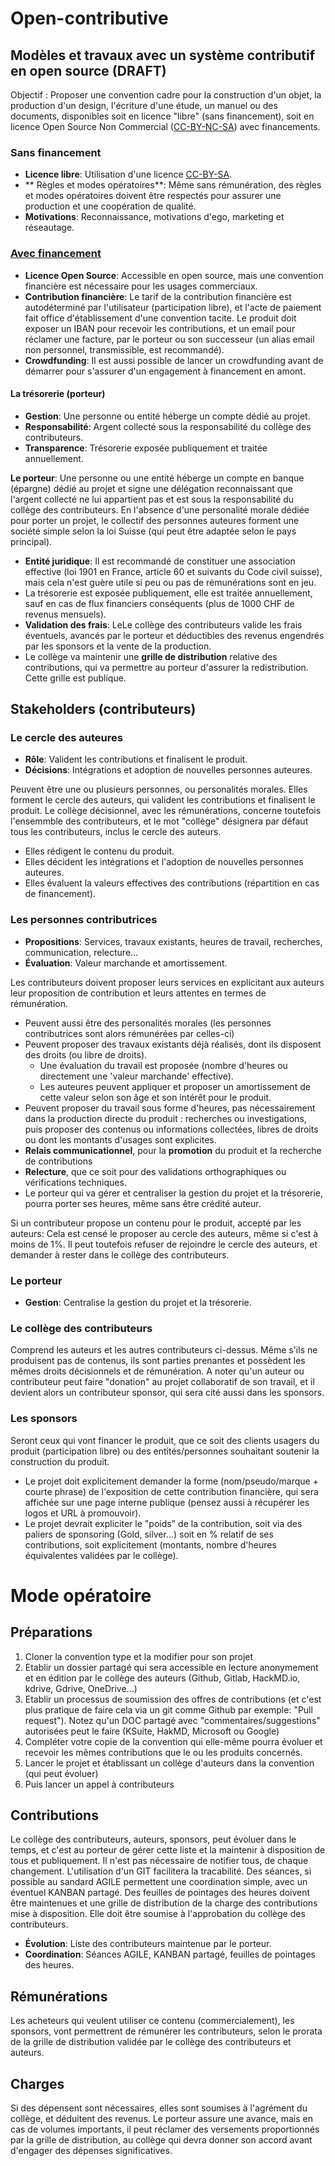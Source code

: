 # Open-contributive
## Modèles et travaux avec un système contributif en open source (**DRAFT**)
Objectif : Proposer une convention cadre pour la construction d'un objet, la production d'un design, l'écriture d'une étude, un manuel ou des documents, disponibles soit en licence "libre" (sans financement), soit en licence Open Source Non Commercial ([CC-BY-NC-SA](https://creativecommons.org/licenses/by-nc-sa/4.0/)) avec financements.

### Sans financement
* **Licence libre**: Utilisation d'une licence [CC-BY-SA](https://creativecommons.org/licenses/by-sa/4.0/).
* ** Règles et modes opératoires**: Même sans rémunération, des règles et modes opératoires doivent être respectés pour assurer une production et une coopération de qualité.
* **Motivations**: Reconnaissance, motivations d'ego, marketing et réseautage.

### [Avec financement](https://github.com/CloudReady-ch/open-contributive/blob/main/Open-contributive-financed-Convention(FR).md)
* **Licence Open Source**: Accessible en open source, mais une convention financière est nécessaire pour les usages commerciaux.
* **Contribution financière**: Le tarif de la contribution financière est autodéterminé par l'utilisateur (participation libre), et l'acte de paiement fait office d'établissement d'une convention tacite. Le produit doit exposer un IBAN pour recevoir les contributions, et un email pour réclamer une facture, par le porteur ou son successeur (un alias email non personnel, transmissible, est recommandé).
* **Crowdfunding**: Il est aussi possible de lancer un crowdfunding avant de démarrer pour s'assurer d'un engagement à financement en amont.

#### La trésorerie (porteur)
* **Gestion**: Une personne ou entité héberge un compte dédié au projet.
* **Responsabilité**: Argent collecté sous la responsabilité du collège des contributeurs.
* **Transparence**: Trésorerie exposée publiquement et traitée annuellement.


**Le porteur**: Une personne ou une entité héberge un compte en banque (épargne) dédié au projet et signe une délégation reconnaissant que l'argent collecté ne lui appartient pas et est sous la responsabilité du collège des contributeurs. En l'absence d'une personalité morale dédiée pour porter un projet, le collectif des personnes auteures forment une société simple selon la loi Suisse (qui peut être adaptée selon le pays principal). 
* **Entité juridique**: Il est recommandé de constituer une association effective (loi 1901 en France, article 60 et suivants du Code civil suisse), mais cela n'est guère utile si peu ou pas de rémunérations sont en jeu.
* La trésorerie est exposée publiquement, elle est traitée annuellement, sauf en cas de flux financiers conséquents (plus de 1000 CHF de revenus mensuels).
* **Validation des frais**: LeLe collège des contributeurs valide les frais éventuels, avancés par le porteur et déductibles des revenus engendrés par les sponsors et la vente de la production.
* Le collège va maintenir une **grille de distribution** relative des contributions, qui va permettre au porteur d'assurer la redistribution. Cette grille est publique.

## Stakeholders (contributeurs)
### Le cercle des **auteures**
* **Rôle**: Valident les contributions et finalisent le produit.
* **Décisions**: Intégrations et adoption de nouvelles personnes auteures.


Peuvent être une ou plusieurs personnes, ou personalités morales. Elles forment le cercle des auteurs, qui valident les contributions et finalisent le produit. Le collège décisionnel, avec les rémunérations, concerne toutefois l'ensemmble des contributeurs, et le mot "collège" désignera par défaut tous les contributeurs, inclus le cercle des auteurs.
* Elles rédigent le contenu du produit.
* Elles décident les intégrations et l'adoption de nouvelles personnes auteures.
* Elles évaluent la valeurs effectives des contributions (répartition en cas de financement).

### Les personnes **contributrices**
* **Propositions**: Services, travaux existants, heures de travail, recherches, communication, relecture...
* **Évaluation**: Valeur marchande et amortissement.


Les contributeurs doivent proposer leurs services en explicitant aux auteurs leur proposition de contribution et leurs attentes en termes de rémunération.
* Peuvent aussi être des personalités morales (les personnes contributrices sont alors rémunérées par celles-ci)
* Peuvent proposer des travaux existants déjà réalisés, dont ils disposent des droits (ou libre de droits).
  * Une évaluation du travail est proposée (nombre d'heures ou directement une 'valeur marchande' effective).
  * Les auteures peuvent appliquer et proposer un amortissement de cette valeur selon son âge et son intérêt pour le produit.
* Peuvent proposer du travail sous forme d'heures, pas nécessairement dans la production directe du produit : recherches ou investigations, puis proposer des contenus ou informations collectées, libres de droits ou dont les montants d'usages sont explicites.
* **Relais communicationnel**, pour la **promotion** du produit et la recherche de contributions
* **Relecture**, que ce soit pour des validations orthographiques ou vérifications techniques.
* Le porteur qui va gérer et centraliser la gestion du projet et la trésorerie, pourra porter ses heures, même sans être crédité auteur.

Si un contributeur propose un contenu pour le produit, accepté par les auteurs: Cela est censé le proposer au cercle des auteurs, même si c'est à moins de 1%. Il peut toutefois refuser de rejoindre le cercle des auteurs, et demander à rester dans le collège des contributeurs.

### Le porteur
* **Gestion**: Centralise la gestion du projet et la trésorerie.

### Le collège des contributeurs
Comprend les auteurs et les autres contributeurs ci-dessus. Même s'ils ne produisent pas de contenus, ils sont parties prenantes et possèdent les mêmes droits décisionnels et de rémunération. A noter qu'un auteur ou contributeur peut faire "donation" au projet collaboratif de son travail, et il devient alors un contributeur sponsor, qui sera cité aussi dans les sponsors.
 
### Les **sponsors**
Seront ceux qui vont financer le produit, que ce soit des clients usagers du produit (participation libre) ou des entités/personnes souhaitant soutenir la construction du produit.
* Le projet doit explicitement demander la forme (nom/pseudo/marque + courte phrase) de l'exposition de cette contribution financière, qui sera affichée sur une page interne publique (pensez aussi à récupérer les logos et URL à promouvoir).
* Le projet devrait expliciter le "poids" de la contribution, soit via des paliers de sponsoring (Gold, silver...) soit en % relatif de ses contributions, soit explicitement (montants, nombre d'heures équivalentes validées par le collège).


# Mode opératoire
## Préparations
1. Cloner la convention type et la modifier pour son projet
2. Etablir un dossier partagé qui sera accessible en lecture anonymement et en édition par le collège des auteurs (Github, Gitlab, HackMD.io, kdrive, Gdrive, OneDrive...)
4. Etablir un processus de soumission des offres de contributions (et c'est plus pratique de faire cela via un git comme Github par exemple: "Pull request"). Notez qu'un DOC partagé avec "commentaires/suggestions" autorisées peut le faire (KSuite, HakMD, Microsoft ou Google)
5. Compléter votre copie de la convention qui elle-même pourra évoluer et recevoir les mêmes contributions que le ou les produits concernés.
6. Lancer le projet et établissant un collège d'auteurs dans la convention (qui peut évoluer)
7. Puis lancer un appel à contributeurs

## Contributions
Le collège des contributeurs, auteurs, sponsors, peut évoluer dans le temps, et c'est au porteur de gérer cette liste et la maintenir à disposition de tous et publiquement. Il n'est pas nécessaire de notifier tous, de chaque changement. L'utilisation d'un GIT facilitera la tracabilité. Des séances, si possible au sandard AGILE permettent une coordination simple, avec un éventuel KANBAN partagé. Des feuilles de pointages des heures doivent être maintenues et une grille de distribution de la charge des contributions mise à disposition. Elle doit être soumise à l'approbation du collège des contributeurs.
* **Évolution**: Liste des contributeurs maintenue par le porteur.
* **Coordination**: Séances AGILE, KANBAN partagé, feuilles de pointages des heures.

## Rémunérations
Les acheteurs qui veulent utiliser ce contenu (commercialement), les sponsors, vont permettrent de rémunérer les contributeurs, selon le prorata de la grille de distribution validée par le collège des contributeurs et auteurs.

## Charges
Si des dépensent sont nécessaires, elles sont soumises à l'agrément du collège, et déduitent des revenus. Le porteur assure une avance, mais en cas de volumes importants, il peut réclamer des versements proportionnés par la grille de distribution, au collège qui devra donner son accord avant d'engager des dépenses significatives.
